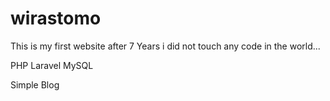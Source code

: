 # wirastomo

This is my first website after 7 Years i did not touch any code in the world...

PHP
Laravel
MySQL

Simple Blog
